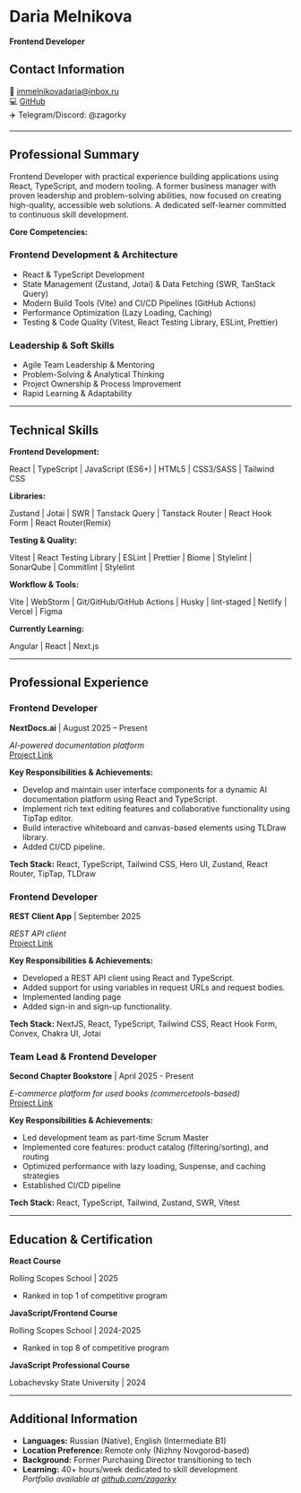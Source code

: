 # Daria Melnikova  
**Frontend Developer** 
## Contact Information
📧 immelnikovadaria@inbox.ru  
💻 [GitHub](https://github.com/zagorky)  
✈️ Telegram/Discord: @zagorky  

---
## Professional Summary  
Frontend Developer with practical experience building applications using React, TypeScript, and modern tooling. A former business manager with proven leadership and problem-solving abilities, now focused on creating high-quality, accessible web solutions. A dedicated self-learner committed to continuous skill development.

**Core Competencies:**  
### Frontend Development & Architecture

- React & TypeScript Development
- State Management (Zustand, Jotai) & Data Fetching (SWR, TanStack Query)
- Modern Build Tools (Vite) and CI/CD Pipelines (GitHub Actions)
- Performance Optimization (Lazy Loading, Caching)
- Testing & Code Quality (Vitest, React Testing Library, ESLint, Prettier)

### Leadership & Soft Skills

- Agile Team Leadership & Mentoring
- Problem-Solving & Analytical Thinking
- Project Ownership & Process Improvement
- Rapid Learning & Adaptability

---
## Technical Skills  

**Frontend Development:**  

React | TypeScript | JavaScript (ES6+) | HTML5 | CSS3/SASS | Tailwind CSS  

**Libraries:**  

Zustand | Jotai | SWR | Tanstack Query | Tanstack Router | React Hook Form  | React Router(Remix)

**Testing & Quality:**  

Vitest | React Testing Library | ESLint | Prettier | Biome | Stylelint | SonarQube | Commitlint | Stylelint

**Workflow & Tools:**  

Vite | WebStorm | Git/GitHub/GitHub Actions | Husky | lint-staged | Netlify | Vercel | Figma 

**Currently Learning:**  

Angular | React  | Next.js 

---
## Professional Experience  

### Frontend Developer

**NextDocs.ai** | August 2025 – Present

*AI-powered documentation platform*  
[Project Link](https://nextdocs.ai/)

**Key Responsibilities & Achievements:**

- Develop and maintain user interface components for a dynamic AI documentation platform using React and TypeScript.
- Implement rich text editing features and collaborative functionality using TipTap editor.
- Build interactive whiteboard and canvas-based elements using TLDraw library.
- Added CI/CD pipeline.

**Tech Stack:** React, TypeScript, Tailwind CSS, Hero UI, Zustand, React Router, TipTap, TLDraw

### Frontend Developer  

**REST Client App** | September 2025  

*REST API client*  
[Project Link](https://github.com/zagorky/rest-client-app)  

**Key Responsibilities & Achievements:**

- Developed a REST API client using React and TypeScript.  
- Added support for using variables in request URLs and request bodies.  
- Implemented landing page
- Added sign-in and sign-up functionality.  

**Tech Stack:** NextJS, React, TypeScript, Tailwind CSS, React Hook Form, Convex, Chakra UI, Jotai

### Team Lead & Frontend Developer  

**Second Chapter Bookstore** | April 2025 - Present  

*E-commerce platform for used books (commercetools-based)*  
[Project Link](https://github.com/zagorky/second-chapter)  

**Key Responsibilities & Achievements:** 

- Led development team as part-time Scrum Master  
- Implemented core features: product catalog (filtering/sorting), and routing  
- Optimized performance with lazy loading, Suspense, and caching strategies  
- Established CI/CD pipeline  

**Tech Stack:** React, TypeScript, Tailwind, Zustand, SWR, Vitest  

---
## Education & Certification  

**React Course**

Rolling Scopes School | 2025
- Ranked in top 1 of competitive program

**JavaScript/Frontend Course**  

Rolling Scopes School | 2024-2025  
- Ranked in top 8 of competitive program  

**JavaScript Professional Course**  

Lobachevsky State University | 2024  

---
## Additional Information  

- **Languages:** Russian (Native), English (Intermediate B1)  
- **Location Preference:** Remote only (Nizhny Novgorod-based)  
- **Background:** Former Purchasing Director transitioning to tech  
- **Learning:** 40+ hours/week dedicated to skill development  
*Portfolio available at [github.com/zagorky](https://github.com/zagorky)*  